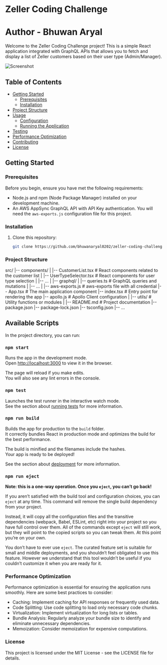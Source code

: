 # Zeller Coding Challenge
# Author - Bhuwan Aryal

Welcome to the Zeller Coding Challenge project! This is a simple React application integrated with GraphQL APIs that allows you to fetch and display a list of Zeller customers based on their user type (Admin/Manager).

![Screenshot](./example.gif)

## Table of Contents

- [Getting Started](#getting-started)
  - [Prerequisites](#prerequisites)
  - [Installation](#installation)
- [Project Structure](#project-structure)
- [Usage](#usage)
  - [Configuration](#configuration)
  - [Running the Application](#running-the-application)
- [Testing](#testing)
- [Performance Optimization](#performance-optimization)
- [Contributing](#contributing)
- [License](#license)

## Getting Started

### Prerequisites

Before you begin, ensure you have met the following requirements:

- Node.js and npm (Node Package Manager) installed on your development machine.
- An AWS AppSync GraphQL API with API Key authentication. You will need the `aws-exports.js` configuration file for this project.

### Installation

1. Clone this repository:

   ```bash
   git clone https://github.com/bhuwanaryal0202/zeller-coding-challenge.git

### Project Structure

src/
|-- components/
|   |-- CustomerList.tsx     # React components related to the customer list
|   |-- UserTypeSelector.tsx # React components for user type selection
|   |-- ...
|
|-- graphql/
|   |-- queries.ts           # GraphQL queries and mutations
|   |-- ...
|
|-- aws-exports.js            # aws-exports file with all credential
|-- App.tsx                   # The main application component
|-- index.tsx                 # Entry point for rendering the app
|-- apollo.js                 # Apollo Client configuration
|
|-- utils/                    # Utility functions or modules
|
|-- README.md                 # Project documentation
|-- package.json
|-- package-lock.json
|-- tsconfig.json
|-- ...



## Available Scripts

In the project directory, you can run:

### `npm start`

Runs the app in the development mode.\
Open [http://localhost:3000](http://localhost:3000) to view it in the browser.

The page will reload if you make edits.\
You will also see any lint errors in the console.

### `npm test`

Launches the test runner in the interactive watch mode.\
See the section about [running tests](https://facebook.github.io/create-react-app/docs/running-tests) for more information.

### `npm run build`

Builds the app for production to the `build` folder.\
It correctly bundles React in production mode and optimizes the build for the best performance.

The build is minified and the filenames include the hashes.\
Your app is ready to be deployed!

See the section about [deployment](https://facebook.github.io/create-react-app/docs/deployment) for more information.

### `npm run eject`

**Note: this is a one-way operation. Once you `eject`, you can’t go back!**

If you aren’t satisfied with the build tool and configuration choices, you can `eject` at any time. This command will remove the single build dependency from your project.

Instead, it will copy all the configuration files and the transitive dependencies (webpack, Babel, ESLint, etc) right into your project so you have full control over them. All of the commands except `eject` will still work, but they will point to the copied scripts so you can tweak them. At this point you’re on your own.

You don’t have to ever use `eject`. The curated feature set is suitable for small and middle deployments, and you shouldn’t feel obligated to use this feature. However we understand that this tool wouldn’t be useful if you couldn’t customize it when you are ready for it.

### Performance Optimization
Performance optimization is essential for ensuring the application runs smoothly. Here are some best practices to consider:

- Caching: Implement caching for API responses or frequently used data.
- Code Splitting: Use code splitting to load only necessary code chunks.
- Virtualization: Implement virtualization for long lists or tables.
- Bundle Analysis: Regularly analyze your bundle size to identify and eliminate unnecessary dependencies.
- Memoization: Consider memoization for expensive computations.


### License
This project is licensed under the MIT License - see the LICENSE file for details.